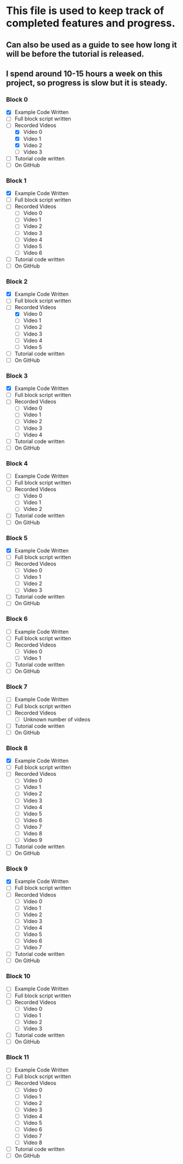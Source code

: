 # This file is used to keep track of completed features and progress. 
## Can also be used as a guide to see how long it will be before the tutorial is released.

## I spend around 10-15 hours a week on this project, so progress is slow but it is steady.

### Block 0
- [x] Example Code Written
- [ ] Full block script written
- [ ] Recorded Videos
  - [x] Video 0
  - [x] Video 1
  - [x] Video 2
  - [ ] Video 3
- [ ] Tutorial code written
- [ ] On GitHub

### Block 1
- [x] Example Code Written
- [ ] Full block script written
- [ ] Recorded Videos
  - [ ] Video 0
  - [ ] Video 1
  - [ ] Video 2
  - [ ] Video 3
  - [ ] Video 4
  - [ ] Video 5
  - [ ] Video 6
- [ ] Tutorial code written
- [ ] On GitHub

### Block 2
- [x] Example Code Written
- [ ] Full block script written
- [ ] Recorded Videos
  - [x] Video 0
  - [ ] Video 1
  - [ ] Video 2
  - [ ] Video 3
  - [ ] Video 4
  - [ ] Video 5
- [ ] Tutorial code written
- [ ] On GitHub

### Block 3
- [x] Example Code Written
- [ ] Full block script written
- [ ] Recorded Videos
  - [ ] Video 0
  - [ ] Video 1
  - [ ] Video 2
  - [ ] Video 3
  - [ ] Video 4
- [ ] Tutorial code written
- [ ] On GitHub

### Block 4
- [ ] Example Code Written
- [ ] Full block script written
- [ ] Recorded Videos
  - [ ] Video 0
  - [ ] Video 1
  - [ ] Video 2
- [ ] Tutorial code written
- [ ] On GitHub

### Block 5
- [x] Example Code Written
- [ ] Full block script written
- [ ] Recorded Videos
  - [ ] Video 0
  - [ ] Video 1
  - [ ] Video 2
  - [ ] Video 3
- [ ] Tutorial code written
- [ ] On GitHub

### Block 6
- [ ] Example Code Written
- [ ] Full block script written
- [ ] Recorded Videos
  - [ ] Video 0
  - [ ] Video 1
- [ ] Tutorial code written
- [ ] On GitHub

### Block 7
- [ ] Example Code Written
- [ ] Full block script written
- [ ] Recorded Videos
  - [ ] Unknown number of videos
- [ ] Tutorial code written
- [ ] On GitHub

### Block 8
- [x] Example Code Written
- [ ] Full block script written
- [ ] Recorded Videos
  - [ ] Video 0
  - [ ] Video 1
  - [ ] Video 2
  - [ ] Video 3
  - [ ] Video 4
  - [ ] Video 5
  - [ ] Video 6
  - [ ] Video 7
  - [ ] Video 8
  - [ ] Video 9
- [ ] Tutorial code written
- [ ] On GitHub

### Block 9
- [x] Example Code Written
- [ ] Full block script written
- [ ] Recorded Videos
  - [ ] Video 0
  - [ ] Video 1
  - [ ] Video 2
  - [ ] Video 3
  - [ ] Video 4
  - [ ] Video 5
  - [ ] Video 6
  - [ ] Video 7
- [ ] Tutorial code written
- [ ] On GitHub

### Block 10
- [ ] Example Code Written
- [ ] Full block script written
- [ ] Recorded Videos
  - [ ] Video 0
  - [ ] Video 1
  - [ ] Video 2
  - [ ] Video 3
- [ ] Tutorial code written
- [ ] On GitHub

### Block 11
- [ ] Example Code Written
- [ ] Full block script written
- [ ] Recorded Videos
  - [ ] Video 0
  - [ ] Video 1
  - [ ] Video 2
  - [ ] Video 3
  - [ ] Video 4
  - [ ] Video 5
  - [ ] Video 6
  - [ ] Video 7
  - [ ] Video 8
- [ ] Tutorial code written
- [ ] On GitHub
